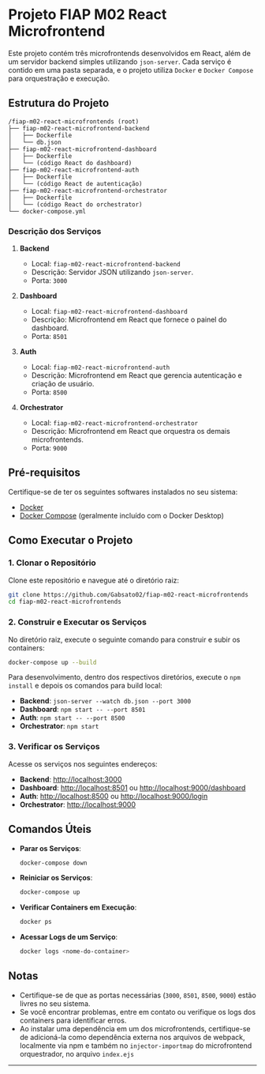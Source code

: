 # Projeto FIAP M02 React Microfrontend

Este projeto contém três microfrontends desenvolvidos em React, além de um servidor backend simples utilizando `json-server`. Cada serviço é contido em uma pasta separada, e o projeto utiliza `Docker` e `Docker Compose` para orquestração e execução.

## Estrutura do Projeto

```
/fiap-m02-react-microfrontends (root)
├── fiap-m02-react-microfrontend-backend
│   ├── Dockerfile
│   └── db.json
├── fiap-m02-react-microfrontend-dashboard
│   ├── Dockerfile
│   └── (código React do dashboard)
├── fiap-m02-react-microfrontend-auth
│   ├── Dockerfile
│   └── (código React de autenticação)
├── fiap-m02-react-microfrontend-orchestrator
│   ├── Dockerfile
│   └── (código React do orchestrator)
└── docker-compose.yml
```

### Descrição dos Serviços

1. **Backend**
   - Local: `fiap-m02-react-microfrontend-backend`
   - Descrição: Servidor JSON utilizando `json-server`.
   - Porta: `3000`

2. **Dashboard**
   - Local: `fiap-m02-react-microfrontend-dashboard`
   - Descrição: Microfrontend em React que fornece o painel do dashboard.
   - Porta: `8501`

3. **Auth**
   - Local: `fiap-m02-react-microfrontend-auth`
   - Descrição: Microfrontend em React que gerencia autenticação e criação de usuário.
   - Porta: `8500`

4. **Orchestrator**
   - Local: `fiap-m02-react-microfrontend-orchestrator`
   - Descrição: Microfrontend em React que orquestra os demais microfrontends.
   - Porta: `9000`

## Pré-requisitos

Certifique-se de ter os seguintes softwares instalados no seu sistema:

- [Docker](https://www.docker.com/get-started)
- [Docker Compose](https://docs.docker.com/compose/install/) (geralmente incluído com o Docker Desktop)

## Como Executar o Projeto

### 1. Clonar o Repositório

Clone este repositório e navegue até o diretório raiz:

```bash
git clone https://github.com/Gabsato02/fiap-m02-react-microfrontends
cd fiap-m02-react-microfrontends
```

### 2. Construir e Executar os Serviços

No diretório raiz, execute o seguinte comando para construir e subir os containers:

```bash
docker-compose up --build
```

Para desenvolvimento, dentro dos respectivos diretórios, execute o `npm install` e depois
os comandos para build local:

- **Backend**: `json-server --watch db.json --port 3000`
- **Dashboard**: `npm start -- --port 8501`
- **Auth**: `npm start -- --port 8500`
- **Orchestrator**: `npm start`

### 3. Verificar os Serviços

Acesse os serviços nos seguintes endereços:

- **Backend**: [http://localhost:3000](http://localhost:3000)
- **Dashboard**: [http://localhost:8501](http://localhost:8501) ou [http://localhost:9000/dashboard](http://localhost:9000/dashboard)
- **Auth**: [http://localhost:8500](http://localhost:8500) ou [http://localhost:9000/login](http://localhost:9000/login)
- **Orchestrator**: [http://localhost:9000](http://localhost:9000)

## Comandos Úteis

- **Parar os Serviços**:
  ```bash
  docker-compose down
  ```

- **Reiniciar os Serviços**:
  ```bash
  docker-compose up
  ```

- **Verificar Containers em Execução**:
  ```bash
  docker ps
  ```

- **Acessar Logs de um Serviço**:
  ```bash
  docker logs <nome-do-container>
  ```

## Notas

- Certifique-se de que as portas necessárias (`3000`, `8501`, `8500`, `9000`) estão livres no seu sistema.
- Se você encontrar problemas, entre em contato ou verifique os logs dos containers para identificar erros.
- Ao instalar uma dependência em um dos microfrontends, certifique-se de adicioná-la como dependência externa
nos arquivos de webpack, localmente via npm e também no `injector-importmap` do microfrontend orquestrador, no arquivo `index.ejs`
---

